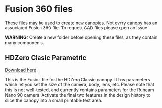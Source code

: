 # Fusion 360 files
These files may be used to create new canopies.
Not every canopy has an associated Fusion 360 file. To request CAD files please open an issue.

**WARNING:** Create a new folder before opening these files, as they contain many components.

## HDZero Clasic Parametric
[Download here](HDZero_Tank_V2_Parametric_v3.f3z)

This is the Fusion file for the HDZero Classic canopy.
It has parameters which let you set the size of the camera, body, lens, etc.
Please note that this is not well-tested, and currently contains parameters for the Runcam Nano 90 camera.
Activate the final two features in the design history to slice the canopy into a small printable test area.